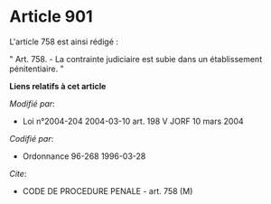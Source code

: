 # Article 901

L'article 758 est ainsi rédigé :

" Art. 758. - La contrainte judiciaire est subie dans un établissement pénitentiaire. "

**Liens relatifs à cet article**

_Modifié par_:

  - Loi n°2004-204 2004-03-10 art. 198 V JORF 10 mars 2004

_Codifié par_:

  - Ordonnance 96-268 1996-03-28

_Cite_:

  - CODE DE PROCEDURE PENALE - art. 758 (M)
